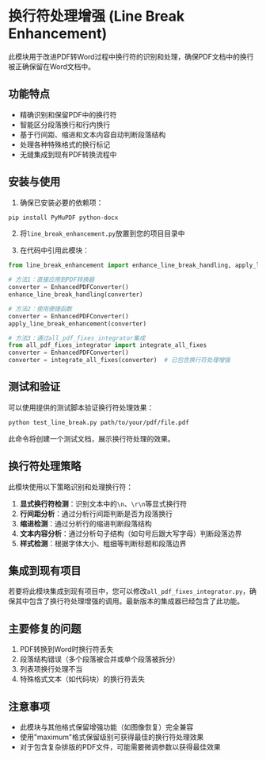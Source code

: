 # 换行符处理增强 (Line Break Enhancement)

此模块用于改进PDF转Word过程中换行符的识别和处理，确保PDF文档中的换行被正确保留在Word文档中。

## 功能特点

- 精确识别和保留PDF中的换行符
- 智能区分段落换行和行内换行
- 基于行间距、缩进和文本内容自动判断段落结构
- 处理各种特殊格式的换行标记
- 无缝集成到现有PDF转换流程中

## 安装与使用

1. 确保已安装必要的依赖项：

```bash
pip install PyMuPDF python-docx
```

2. 将`line_break_enhancement.py`放置到您的项目目录中

3. 在代码中引用此模块：

```python
from line_break_enhancement import enhance_line_break_handling, apply_line_break_enhancement

# 方法1：直接应用到PDF转换器
converter = EnhancedPDFConverter()
enhance_line_break_handling(converter)

# 方法2：使用便捷函数
converter = EnhancedPDFConverter()
apply_line_break_enhancement(converter)

# 方法3：通过all_pdf_fixes_integrator集成
from all_pdf_fixes_integrator import integrate_all_fixes
converter = EnhancedPDFConverter()
converter = integrate_all_fixes(converter)  # 已包含换行符处理增强
```

## 测试和验证

可以使用提供的测试脚本验证换行符处理效果：

```bash
python test_line_break.py path/to/your/pdf/file.pdf
```

此命令将创建一个测试文档，展示换行符处理的效果。

## 换行符处理策略

此模块使用以下策略识别和处理换行符：

1. **显式换行符检测**：识别文本中的`\n`、`\r\n`等显式换行符
2. **行间距分析**：通过分析行间距判断是否为段落换行
3. **缩进检测**：通过分析行的缩进判断段落结构
4. **文本内容分析**：通过分析句子结构（如句号后跟大写字母）判断段落边界
5. **样式检测**：根据字体大小、粗细等判断标题和段落边界

## 集成到现有项目

若要将此模块集成到现有项目中，您可以修改`all_pdf_fixes_integrator.py`，确保其中包含了换行符处理增强的调用。最新版本的集成器已经包含了此功能。

## 主要修复的问题

1. PDF转换到Word时换行符丢失
2. 段落结构错误（多个段落被合并或单个段落被拆分）
3. 列表项换行处理不当
4. 特殊格式文本（如代码块）的换行符丢失

## 注意事项

- 此模块与其他格式保留增强功能（如图像恢复）完全兼容
- 使用"maximum"格式保留级别可获得最佳的换行符处理效果
- 对于包含复杂排版的PDF文件，可能需要微调参数以获得最佳效果
